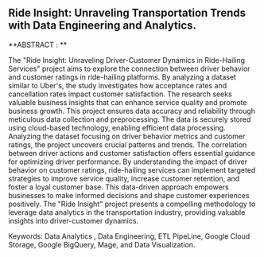  ## Ride Insight: Unraveling Transportation Trends with Data Engineering and Analytics. 

**ABSTRACT : **

The "Ride Insight: Unraveling Driver-Customer Dynamics in Ride-Hailing Services" project aims to explore the connection between driver behavior and customer ratings in ride-hailing platforms. By analyzing a dataset similar to Uber's, the study investigates how acceptance rates and cancellation rates impact customer satisfaction. The research seeks valuable business insights that can enhance service quality and promote business growth. This project ensures data accuracy and reliability through meticulous data collection and preprocessing. The data is securely stored using cloud-based technology, enabling efficient data processing. Analyzing the dataset focusing on driver behavior metrics and customer ratings, the project uncovers crucial patterns and trends. The correlation between driver actions and customer satisfaction offers essential guidance for optimizing driver performance. By understanding the impact of driver behavior on customer ratings, ride-hailing services can implement targeted strategies to improve service quality, increase customer retention, and foster a loyal customer base. This data-driven approach empowers businesses to make informed decisions and shape customer experiences positively. The "Ride Insight" project presents a compelling methodology to leverage data analytics in the transportation industry, providing valuable insights into driver-customer dynamics. 

Keywords: Data Analytics , Data Engineering, ETL PipeLine, Google Cloud Storage,
Google BigQuery, Mage, and Data Visualization.
